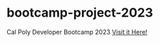# bootcamp-project-2023
Cal Poly Developer Bootcamp 2023
[Visit it Here!](https://srishmaulik.github.io)
